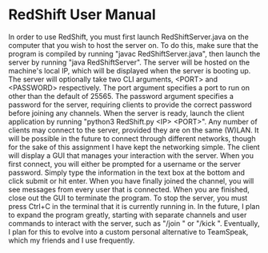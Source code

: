 # RedShift User Manual

In order to use RedShift, you must first launch RedShiftServer.java on the computer that you wish to host the server on. To do this, make sure that the program is compiled by running "javac RedShiftServer.java", then launch the server by running "java RedShiftServer". The server will be hosted on the machine's local IP, which will be displayed when the server is booting up. The server will optionally take two CLI arguments, \<PORT\> and \<PASSWORD\> respectively. The port argument specifies a port to run on other than the default of 25565. The password argument specifies a password for the server, requiring clients to provide the correct password before joining any channels. When the server is ready, launch the client application by running "python3 RedShift.py \<IP\> \<PORT\>". Any number of clients may connect to the server, provided they are on the same (W)LAN. It will be possible in the future to connect through different networks, though for the sake of this assignment I have kept the networking simple. The client will display a GUI that manages your interaction with the server. When you first connect, you will either be prompted for a username or the server password. Simply type the information in the text box at the bottom and click submit or hit enter. When you have finally joined the channel, you will see messages from every user that is connected. When you are finished, close out the GUI to terminate the program. To stop the server, you must press Ctrl+C in the terminal that it is currently running in. In the future, I plan to expand the program greatly, starting with separate channels and user commands to interact with the server, such as "/join <Channel>" or "/kick <User>". Eventually, I plan for this to evolve into a custom personal alternative to TeamSpeak, which my friends and I use frequently.
